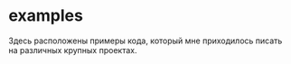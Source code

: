 # examples

Здесь расположены примеры кода, который мне приходилось писать на различных крупных проектах.
